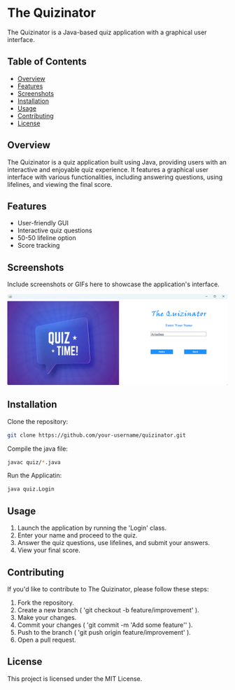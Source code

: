 # The Quizinator

The Quizinator is a Java-based quiz application with a graphical user interface.

## Table of Contents

- [Overview](#overview)
- [Features](#features)
- [Screenshots](#screenshots)
- [Installation](#installation)
- [Usage](#usage)
- [Contributing](#contributing)
- [License](#license)

## Overview

The Quizinator is a quiz application built using Java, providing users with an interactive and enjoyable quiz experience. It features a graphical user interface with various functionalities, including answering questions, using lifelines, and viewing the final score.

## Features

- User-friendly GUI
- Interactive quiz questions
- 50-50 lifeline option
- Score tracking

## Screenshots

Include screenshots or GIFs here to showcase the application's interface.

![alt text](icons/r1.png)

## Installation

Clone the repository:

```bash
git clone https://github.com/your-username/quizinator.git
```
Compile the java file:

```bash
javac quiz/*.java
```
Run the Applicatin:

```bash
java quiz.Login
```



## Usage
1. Launch the application by running the 'Login' class.
1. Enter your name and proceed to the quiz.
1. Answer the quiz questions, use lifelines, and submit your answers.
1. View your final score.

## Contributing

If you'd like to contribute to The Quizinator, please follow these steps:
1. Fork the repository.
2. Create a new branch ( 'git checkout -b feature/improvement' ).
3. Make your changes.
4. Commit your changes ( 'git commit -m 'Add some feature'' ).
5. Push to the branch ( 'git push origin feature/improvement' ).
6. Open a pull request.

## License

This project is licensed under the MIT License.
